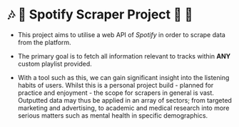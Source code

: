 # :notes: :hear_no_evil: Spotify Scraper Project :metal: :musical_note:

- This project aims to utilise a web API of _Spotify_ in order to scrape data from the platform.

- The primary goal is to fetch all information relevant to tracks within **ANY** custom playlist provided.

- With a tool such as this, we can gain significant insight into the listening habits of users. Whilst this is a personal project build - planned for practice and enjoyment - the scope for scrapers in general is vast. Outputted data may thus be applied in an array of sectors; from targeted marketing and advertising, to academic and medical research into more serious matters such as mental health in specific demographics.
